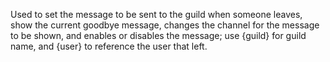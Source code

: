 Used to set the message to be sent to the guild when someone leaves, show the current goodbye message,
changes the channel for the message to be shown, and enables or disables the message;
use {guild} for guild name, and {user} to reference the user that left.